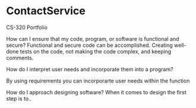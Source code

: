 # ContactService
CS-320 Portfolio

How can I ensure that my code, program, or software is functional and secure?
Functional and secure code can be accomplished. Creating well-done tests on the code,
not making the code complex, and keeping comments.

How do I interpret user needs and incorporate them into a program?

By using requirements you can incorporarte user needs within the function

How do I approach designing software?
When it comes to design the first step is to..
